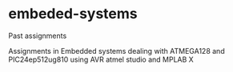 # embeded-systems
Past assignments 

Assignments in Embedded systems dealing with ATMEGA128 and PIC24ep512ug810 using AVR atmel studio and MPLAB X
